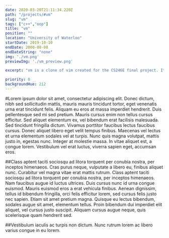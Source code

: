 ```yaml
---
date: 2020-03-20T21:11:34.220Z
path: "/projects/#vm"
slug: "vm"
tags: ["c++","oop"]
title: "vm"
position: ""
location: "University of Waterloo"
startDate: 2019-10-10
endDate: 2000-08-08
endDateString: "none"
img: './vm.png'
previewImg: './vm_preview.png'

excerpt: "vm is a clone of vim created for the CS246E final project. It was implemented in C++ using Object-Oriented Programming techniques. The project received a final mark of 98%."

priority: 0
backgroundHue: 212
---
```

#Lorem ipsum
dolor sit amet, consectetur adipiscing elit. Donec dictum, nibh sed sollicitudin mattis, mauris mauris tincidunt tortor, eget venenatis urna erat tincidunt felis. Aliquam eu eros at massa imperdiet hendrerit. Duis pellentesque sed mi sed pretium. Mauris cursus enim non tellus cursus efficitur. Sed aliquet elementum ex, vel bibendum erat facilisis malesuada. Sed tincidunt fringilla dictum. Vivamus porttitor faucibus lectus faucibus cursus. Donec aliquet libero eget velit tempus finibus. Maecenas vel lectus et urna elementum sodales vel at turpis. Nunc quis magna volutpat, mattis justo in, egestas nunc. Integer at molestie massa. In vitae aliquet est, a congue lorem. Vestibulum vel erat luctus, viverra sapien eget, accumsan eros.

##Class aptent
taciti sociosqu ad litora torquent per conubia nostra, per inceptos himenaeos. Cras purus neque, vulputate a libero eu, finibus aliquet nunc. Curabitur vel magna vitae erat mattis rutrum. Class aptent taciti sociosqu ad litora torquent per conubia nostra, per inceptos himenaeos. Nam faucibus augue id luctus ultrices. Duis cursus nunc id urna congue euismod. Mauris euismod eros a erat vehicula finibus. Aenean dignissim, tellus id bibendum fringilla, orci felis efficitur lorem, sed cursus felis justo nec sapien. Etiam sit amet pretium magna. Quisque eu lectus bibendum, sodales augue sit amet, elementum tellus. Proin bibendum dui imperdiet elit aliquet, vel cursus justo suscipit. Aliquam cursus augue neque, quis scelerisque quam hendrerit sed.

##Vestibulum iaculis
ac turpis non dictum. Nunc rutrum lorem ac libero varius congue in eu lorem.